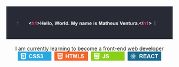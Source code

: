 <p align="center">
  <img src="hello-world.png" alt="studying" height="90px">
</p>
<p align="center">I am currently learning to become a front-end web developer
  <img src="examples.png" alt="studying" height="25px">
</p>
